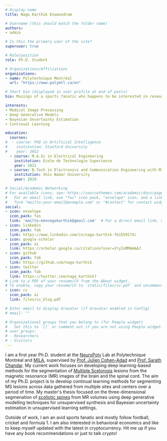 ```yaml
---
# Display name
title: Naga Karthik Enamundram

# Username (this should match the folder name)
authors:
- admin

# Is this the primary user of the site?
superuser: true

# Role/position
role: Ph.D. Student

# Organizations/Affiliations
organizations:
- name: Polytechnique Montréal
  url: "https://www.polymtl.ca/en"

# Short bio (displayed in user profile at end of posts)
bio: Musings of a sports fanatic who happens to be interested in research.

interests:
- Medical Image Processing
- Deep Generative Models
- Bayesian Uncertainty Estimation
- Continual Learning 

education:
  courses:
#  - course: PhD in Artificial Intelligence
#    institution: Stanford University
#    year: 2012
  - course: M.A.Sc in Electrical Engineering
    institution: Ecole de Technologie Superieure
    year: 2021
  - course: B.Tech in Electronics and Communication Engineering with Minor in Mathematics
    institution: Shiv Nadar University
    year: 2019

# Social/Academic Networking
# For available icons, see: https://sourcethemes.com/academic/docs/page-builder/#icons
#   For an email link, use "fas" icon pack, "envelope" icon, and a link in the
#   form "mailto:your-email@example.com" or "#contact" for contact widget.
social:
- icon: envelope
  icon_pack: fas
  link: 'mailto:emvnagakarthik@gmail.com'  # For a direct email link, use "mailto:test@example.org".
- icon: linkedin
  icon_pack: fab
  link: https://www.linkedin.com/in/naga-karthik-7b1559174/
- icon: google-scholar
  icon_pack: ai
  link: https://scholar.google.ca/citations?user=ZryIoMMAAAAJ
- icon: github
  icon_pack: fab
  link: https://github.com/naga-karthik
- icon: twitter
  icon_pack: fab
  link: https://twitter.com/naga_karthik7
# Link to a PDF of your resume/CV from the About widget.
# To enable, copy your resume/CV to `static/files/cv.pdf` and uncomment the lines below.
- icon: cv
  icon_pack: ai
  link: files/cv_blog.pdf

# Enter email to display Gravatar (if Gravatar enabled in Config)
# email: ""

# Organizational groups that you belong to (for People widget)
#   Set this to `[]` or comment out if you are not using People widget.
# user_groups:
# - Researchers
# - Visitors
---
```


I am a first year Ph.D. student at the [NeuroPoly][1] Lab at Polytechnique Montréal and [MILA][3], supervised by [Prof. Julien Cohen-Adad][5] and [Prof. Sarath Chandar][6]. My current work focuses on developing deep learning-based methods for the segmentation of [Multiple Scelorosis][2] lesions from the magnetic resonance (MR) images of the brain and the spinal cord. The aim of my Ph.D. project is to develop continual learning methods for segmenting MS lesions across data gathered from multiple sites and centers over a period of time.  My master's thesis focused on the three-dimensional segmenation of [scoliotic spines][4] from MR volumes using deep generative modelling techniques for unsupervised synthesis and Bayesian uncertainty estimation in unsupervised learning settings. 
<!-- My greater goal is to make deep learning models more interpretable and explainable for their deployment in real clinical settings. -->

Outside of work, I am an avid sports fanatic and mostly follow football, cricket and formula 1. I am also interested in behavioral economics and like to keep myself updated with the latest in cryptocurrency. Hit me up if you have any book recommendations or just to talk crypto!

[1]: https://neuropoly.gitbook.io/workspace/
[2]: https://en.wikipedia.org/wiki/Multiple_sclerosis
[3]: https://mila.quebec/en
[4]: https://en.wikipedia.org/wiki/Scoliosis
[5]: https://neuro.polymtl.ca/team/faculty/julien-cohen-adad.html
[6]: http://sarathchandar.in/

<!-- (Occasionally, I try to improve the clarity of my expression (and also learn new things) by answering on two major AI/ML forums. You can find my responses [here][1] (Cross Validated StackExchange) and [here][2] (AI StackExchange). ) -->

<!-- ([1]: https://stats.stackexchange.com/users/271349/nagak ) 
([2]: https://ai.stackexchange.com/users/36971/nagak ) -->

	